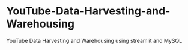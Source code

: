 # YouTube-Data-Harvesting-and-Warehousing
YouTube Data Harvesting and Warehousing using streamlit and MySQL 
